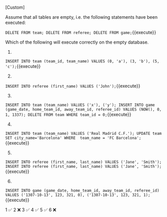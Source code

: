 [Custom]

Assume that all tables are empty, i.e. the following statements have been executed:

``
DELETE FROM team;
DELETE FROM referee;
DELETE FROM game;
``{{execute}}

Which of the following will execute correctly on the empty database.

1.
``
INSERT INTO team (team_id, team_name) VALUES (0, 'a'), (3, 'b'), (5, 'c');
``{{execute}}

2.
``
INSERT INTO referee (first_name) VALUES ('John');
``{{execute}}

3.
``
INSERT INTO team (team_name) VALUES ('x'), ('y');
INSERT INTO game (game_date, home_team_id, away_team_id, referee_id) VALUES (NOW(), 0, 1, 1337);
DELETE FROM team WHERE team_id = 0;
``{{execute}}

4.
``
INSERT INTO team (team_name) VALUES ('Real Madrid C.F.');
UPDATE team SET city_name='Barcelona' WHERE  team_name = 'FC Barcelona';
``{{execute}}

5.
``
INSERT INTO referee (first_name, last_name) VALUES ('Jane', 'Smith');
INSERT INTO referee (first_name, last_name) VALUES ('Jane', 'Smith');
``{{execute}}

6.
``
INSERT INTO game (game_date, home_team_id, away_team_id, referee_id)
VALUES ('1307-10-13', 123, 321, 0), ('1307-10-13', 123, 321, 1);
``{{execute}}

1 :white_check_mark:
2 :x:
3 :white_check_mark:
4 :white_check_mark:
5 :white_check_mark:
6 :x:
